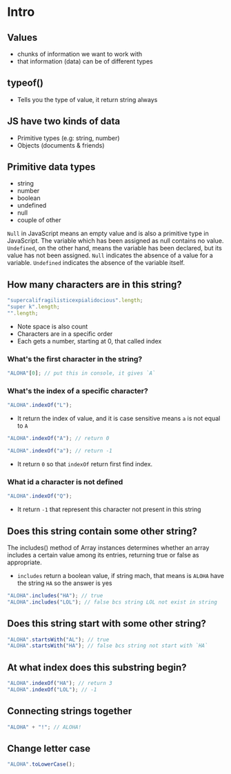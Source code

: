 # Intro

## Values

- chunks of information we want to work with
- that information (data) can be of different types

## typeof()

- Tells you the type of value, it return string always

## JS have two kinds of data

- Primitive types (e.g: string, number)
- Objects (documents & friends)

## Primitive data types

- string
- number
- boolean
- undefined
- null
- couple of other

`Null` in JavaScript means an empty value and is also a primitive type in JavaScript. The variable which has been assigned as null contains no value. `Undefined`, on the other hand, means the variable has been declared, but its value has not been assigned.
`Null` indicates the absence of a value for a variable. `Undefined` indicates the absence of the variable itself.

## How many characters are in this string?

```js
"supercalifragilisticexpialidocious".length;
"super k".length;
"".length;
```

- Note space is also count
- Characters are in a specific order
- Each gets a number, starting at 0, that called index

### What's the first character in the string?

```js
"ALOHA"[0]; // put this in console, it gives `A`
```

### What's the index of a specific character?

```js
"ALOHA".indexOf("L");
```

- It return the index of value, and it is case sensitive means `a` is not equal to `A`

```js
"ALOHA".indexOf("A"); // return 0
```

```js
"ALOHA".indexOf("a"); // return -1
```

- It return `0` so that `indexOf` return first find index.

### What id a character is not defined

```js
"ALOHA".indexOf("Q");
```

- It return `-1` that represent this character not present in this string

## Does this string contain some other string?

The includes() method of Array instances determines whether an array includes a certain value among its entries, returning true or false as appropriate.

- `includes` return a boolean value, if string mach, that means is `ALOHA` have the string `HA` so the answer is yes

```js
"ALOHA".includes("HA"); // true
"ALOHA".includes("LOL"); // false bcs string LOL not exist in string
```

## Does this string start with some other string?

```js
"ALOHA".startsWith("AL"); // true
"ALOHA".startsWith("HA"); // false bcs string not start with `HA`
```

## At what index does this substring begin?

```js
"ALOHA".indexOf("HA"); // return 3
"ALOHA".indexOf("LOL"); // -1
```

## Connecting strings together

```js
"ALOHA" + "!"; // ALOHA!
```

## Change letter case

```js
"ALOHA".toLowerCase();
```
